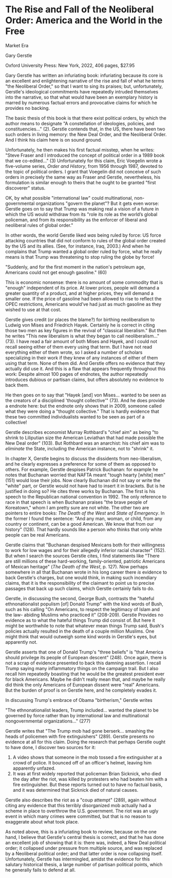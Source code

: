 # The Rise and Fall of the Neoliberal Order: America and the World in the Free
Market Era

Gary Gerstle

Oxford University Press: New York, 2022, 406 pages, $27.95

Gary Gerstle has written an infuriating book: infuriating because its core is
an excellent and enlightening narrative of the rise and fall of what he terms
"the Neoliberal Order," so that I want to sing its praises; but, unfortunately,
Gerstle's ideological commitments have repeatedly intruded themselves into the
narrative, so that what would have been an exemplary history is marred by
numerous factual errors and provocative claims for which he provides no
backing.

The basic thesis of this book is that there exist political orders, by
which the author means to designate "A constellation of ideologies, policies,
and constituencies..." (2). Gerstle contends that, in the US,
there have been two such orders in living memory: the New Deal Order, and the
Neoliberal Order. And I think his claim here is on sound ground.

Unfortunately, he then makes his first factual misstep, when he writes: 
"Steve Fraser and I introduced the concept of political order in a 1989 book
that we co-edited..." (3) Unfortunately for this claim, Eric Voegelin wrote a
five-volume series, *Order and History*, from 1956 through 1987, devoted to the
topic of political orders. I grant that Voegelin did not conceive of such
orders in precisely the same way as Fraser and Gerstle, nevertheless, his
formulation is similar enough to theirs that he ought to be granted "first
discoverer" status.

OK, by what possible "international law" could multinational, non-governmental
organizations "govern the planet"? But it gets even worse: Gerstle goes on to
say that Trump was making real a vision of a future in which the US would
withdraw from its "role its role as the world’s global policeman, and from its
responsibility as the enforcer of liberal and neoliberal rules of global
order."

In other words, the world Gerstle liked *was* being ruled by force: US force
attacking countries that did not conform to rules of the global order created by
the US and its allies. (See, for instance, Iraq, 2003.)
And when he complains that Trump wanted a global order
ruled by force, what he really means is that Trump was threatening to stop
ruling the globe by force!


"Suddenly, and for the first moment in the nation's petroleum age, Americans
could not get enough gasoline."  (60)

This is economic nonsense: there is no amount of some commodity that is
"enough" independent of its price. At lower prices, people will demand a
greater quantity of a product, and at higher prices, they will demand a smaller
one. If the price of gasoline had been allowed to rise to reflect the OPEC
restrictions, Americans would’ve had just as much gasoline as they wished to
use at that cost.


Gerstle gives credit (or places the blame?) for birthing neoliberalism to
Ludwig von Mises and Friedrich Hayek. Certainly he is correct in citing those
two men as key figures in the revival of "classical liberalism." But then he
writes "This new liberalism is what they began to call neoliberalism..." (73).
I have read a fair amount of both Mises and Hayek, and I could not recall seeing
either of them every using that term. But I have not read everything either of
them wrote, so I asked a number of scholars specializing in their work if
they knew of any instances of either of them using that term. None of them did.
And Gerstle offers no evidence that they actually did use it. And this is a
flaw that appears frequently throughout this work: Despite almost 100 pages
of endnotes, the author repeatedly introduces dubious or partisan claims, but
offers absolutely no evidence to back them.

He then goes on to say that "Hayek [and] von Mises... wanted to be seen as the
creators of a disciplined 'thought collective'" (73). And he does provide a
endnote here: but the endnote only shows that in 2009, someone called
what they were doing a "thought collective." That is hardly evidence that these
two committed individualists wanted to be seen as part of a collective!


Gerstle describes economist Murray Rothbard's "chief aim" as being "to shrink to
Liliputian size the American Leviathan that had made possible the New Deal
order" (103). But Rothbard was an anarchist: his chief aim was to *eliminate*
the State, including the American instance, not to "shrink" it.

In chapter X, Gerstle begins to discuss the dissidents from neo-liberalism, and
he clearly expresses a preference for some of them as opposed to others. For
example, Gerstle despises Patrick Buchanan: for example he notes that Buchanan
worried that NAFTA meant "tough hearty [white] men" (151) would lose their
jobs. Now clearly Buchanan did not say or write the "white" part, or Gerstle
would not have had to insert it in brackets. But is he justified in doing so?
He cites three works by Buchanan. The first is his speech to the Republican
national convention in 1992. The only reference to race in that speech is when
Buchanan praises "the brave people of Koreatown," whom I am pretty sure are not
white. The other two are pointers
to entire books: *The Death of the West* and *State of Emergency*. In the
former I found the sentence: "And any man, woman, or child, from any country or
continent, can be a good American. We know that from our history" (128). That
hardly sounds like a person who thinks that only white people can be real
Americans.

Gerstle claims that "Buchanan despised Mexicans both for their willingness to
work for low wages and for their allegedly inferior racial character" (152).
But when I search the sources Gerstle cites, I find statements like "There are
still millions of these hard-working, family-oriented, patriotic Americans of
Mexican heritage" (*The Death of the West*, p. 127). Now perhaps somewhere in
all that Buchanan wrote in his long career there *is* evidence to back
Gerstle's charges, but one would think, in making such incendiary claims, that
it is the responsibility of the claimant to point us to precise passages that
back up such claims, which Gerstle certainly fails to do.



Gerstle, in discussing the second, George Bush, contrasts the "hateful
ethnonationalist populism [of] Donald Trump" with the kind words of Bush, such
as his calling "On Americans, to respect the legitimacy of Islam and the law-
abiding Muslims who practiced it" (208-209). Gerstle Provides no evidence as
to what the hateful things Trump did consist of. But here it might be
worthwhile to note that whatever mean things Trump said, Bush's policies
actually resulted in the death of a couple million Muslims. One might think
that would outweigh some kind words in Gerstle's eyes, but apparently not.


Gerstle asserts that one of Donald Trump's "three beliefs" is "that America
should privilege its people of European descent" (248). Once again, there is
not a scrap of evidence presented to back this damning assertion. I recall
Trump saying many inflammatory things on the campaign trail. But I also recall
him repeatedly boasting that he would be the greatest president ever for black
Americans. Maybe he didn't really mean that, and maybe he really did think the
only Americans of European dissent were "real" Americans. But the burden of
proof is on Gerstle here, and he completely evades it.


In discussing Trump's embrace of Obama "birtherism," Gerstle writes 



"The ethnonationalist leaders, Trump included... wanted the planet to be
governed by force rather than by international law and multinational
nongovernmental organizations..." (277)

Gerstle writes that "The Trump mob had gone berserk... smashing the heads of
policemen with fire extinguishers" (289). Gerstle presents no evidence at all
for this claim. Doing the research that perhaps Gerstle ought to have done, I
discover two sources for it:

1. A video shows that someone in the mob
tossed a fire extinguisher at a crowd of police. It
bounced off of an officer's helmet, leaving him apparently unfazed.
2. It was at first widely reported that policeman Brian Sicknick, who died the
day after the riot, was killed by protesters who had beaten him with a fire
extinguisher. But these reports turned out to have no factual basis, and it was
determined that Sicknick died of natural causes.

Gerstle also describes the riot as a "coup attempt" (289), again without citing
any evidence that this terribly disorganized mob actually had a scheme in place
to overthrow the U.S. government. The riot was an ugly event in which many
crimes were committed, but that is no reason to exaggerate about what took
place.


As noted above, this is a infuriating book to review, because on the one hand, I
believe that Gerstle's central thesis is correct, and that he has done an
excellent job of showing that it is: there was, indeed, a New Deal political
order; it collapsed under pressure from multiple source, and was replaced by a
Neoliberal political order; and that latter order is now collapsing itself.
Unfortunately, Gerstle has intermingled, amidst the evidence for this salutary
historical thesis, a large number of partisan political points, which he
generally fails to defend at all.
